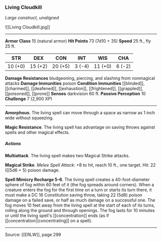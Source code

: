 ### Living Cloudkill
_Large construct, unaligned_

![[Living Cloudkill.jpg]]




---

**Armor Class** 15 (natural armor)
**Hit Points** 73 (7d10 + 35)
**Speed** 25 ft., fly 25 ft.

| STR     | DEX     | CON     | INT     | WIS     | CHA     |
|---------|---------|---------|---------|---------|---------|
| 10 (+0) | 15 (+2) | 20 (+5) | 3 (-4) | 11 (+0) | 6 (-2) |

**Damage Resistances** bludgeoning, piercing, and slashing from nonmagical attacks
**Damage Immunities** poison
**Condition Immunities** [[blinded]], [[charmed]], [[deafened]], [[exhaustion]], [[frightened]], [[grappled]], [[poisoned]], [[prone]]
**Senses** darkvision 60 ft.
**Passive Perception** 10
**Challenge** 7 (2,900 XP)

---

**Amorphous**. The living spell can move through a space as narrow as 1 inch wide without squeezing.

**Magic Resistance**. The living spell has advantage on saving throws against spells and other magical effects.

##### Actions
**Multiattack**. The living spell makes two Magical Strike attacks.

**Magical Strike**. _Melee Spell Attack:_ +8 to hit, reach 10 ft., one target. Hit: 22 ([[5d6 + 5) poison damage.

**Spell Mimicry Recharge 5-6**. The living spell creates a 40-foot-diameter sphere of fog within 60 feet of it (the fog spreads around corners). When a creature enters the fog for the first time on a turn or starts its turn there, it must make a DC 16 Constitution saving throw, taking 22 (5d8) poison damage on a failed save, or half as much damage on a successful one. The fog moves 10 feet away from the living spell at the start of each of its turns, rolling along the ground and through openings. The fog lasts for 10 minutes or until the living spell's [[concentration]] ends (as if [[concentration||concentrating]] on a spell).


---

Source: [[ERLW]], page 299